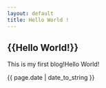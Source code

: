```yaml
---
layout: default
title: Hello World !
---
```

<h2>{{Hello World!}}</h2>
<p>This is my first blog!Hello World!</p>
<p>{{ page.date | date_to_string }}</p>

